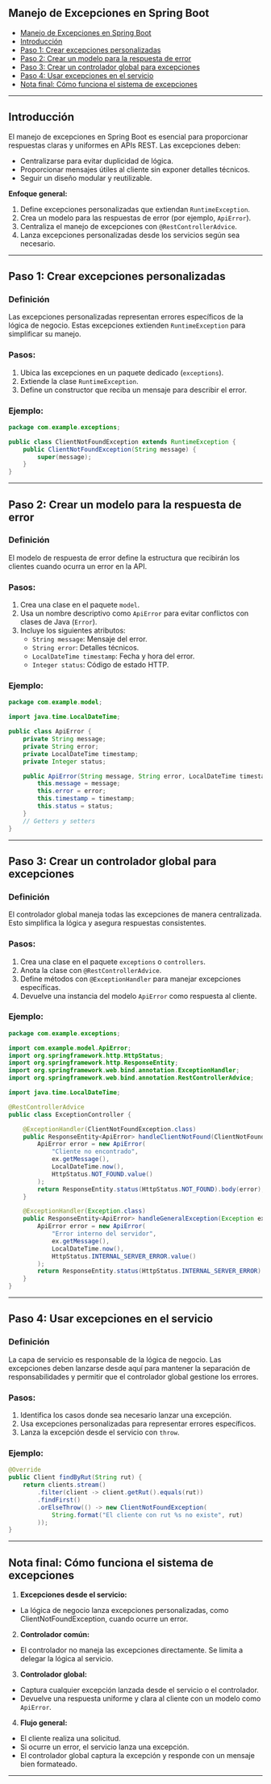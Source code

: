 ## Manejo de Excepciones en Spring Boot

- [Manejo de Excepciones en Spring Boot](#manejo-de-excepciones-en-spring-boot)
- [Introducción](#introducción)
- [Paso 1: Crear excepciones personalizadas](#paso-1-crear-excepciones-personalizadas)
- [Paso 2: Crear un modelo para la respuesta de error](#paso-2-crear-un-modelo-para-la-respuesta-de-error)
- [Paso 3: Crear un controlador global para excepciones](#paso-3-crear-un-controlador-global-para-excepciones)
- [Paso 4: Usar excepciones en el servicio](#paso-4-usar-excepciones-en-el-servicio)
- [Nota final: Cómo funciona el sistema de excepciones](#nota-final-cómo-funciona-el-sistema-de-excepciones)

---

## Introducción
El manejo de excepciones en Spring Boot es esencial para proporcionar 
respuestas claras y uniformes en APIs REST. Las excepciones deben: 
- Centralizarse para evitar duplicidad de lógica.
- Proporcionar mensajes útiles al cliente sin exponer detalles técnicos.
- Seguir un diseño modular y reutilizable.

**Enfoque general:**
1. Define excepciones personalizadas que extiendan `RuntimeException`.
2. Crea un modelo para las respuestas de error (por ejemplo, `ApiError`).
3. Centraliza el manejo de excepciones con `@RestControllerAdvice`.
4. Lanza excepciones personalizadas desde los servicios según sea 
   necesario.

---

## Paso 1: Crear excepciones personalizadas

### Definición
Las excepciones personalizadas representan errores específicos de la lógica 
de negocio. Estas excepciones extienden `RuntimeException` para simplificar 
su manejo.

### Pasos:
1. Ubica las excepciones en un paquete dedicado (`exceptions`).
2. Extiende la clase `RuntimeException`.
3. Define un constructor que reciba un mensaje para describir el error.

### Ejemplo:
```java
package com.example.exceptions;

public class ClientNotFoundException extends RuntimeException {
    public ClientNotFoundException(String message) {
        super(message);
    }
}

```

---

## Paso 2: Crear un modelo para la respuesta de error

### Definición
El modelo de respuesta de error define la estructura que recibirán los 
clientes cuando ocurra un error en la API.

### Pasos:
1. Crea una clase en el paquete `model`.
2. Usa un nombre descriptivo como `ApiError` para evitar conflictos con 
   clases de Java (`Error`).
3. Incluye los siguientes atributos:
   - `String message`: Mensaje del error.
   - `String error`: Detalles técnicos.
   - `LocalDateTime timestamp`: Fecha y hora del error.
   - `Integer status`: Código de estado HTTP.

### Ejemplo:
```java
package com.example.model;

import java.time.LocalDateTime;

public class ApiError {
    private String message;
    private String error;
    private LocalDateTime timestamp;
    private Integer status;

    public ApiError(String message, String error, LocalDateTime timestamp, Integer status) {
        this.message = message;
        this.error = error;
        this.timestamp = timestamp;
        this.status = status;
    }
    // Getters y setters
}
```

---

## Paso 3: Crear un controlador global para excepciones

### Definición
El controlador global maneja todas las excepciones de manera centralizada.
Esto simplifica la lógica y asegura respuestas consistentes.

### Pasos:
1. Crea una clase en el paquete `exceptions` o `controllers`.
2. Anota la clase con `@RestControllerAdvice`.
3. Define métodos con `@ExceptionHandler` para manejar excepciones 
   específicas.
4. Devuelve una instancia del modelo `ApiError` como respuesta al cliente.

### Ejemplo:
```java
package com.example.exceptions;

import com.example.model.ApiError;
import org.springframework.http.HttpStatus;
import org.springframework.http.ResponseEntity;
import org.springframework.web.bind.annotation.ExceptionHandler;
import org.springframework.web.bind.annotation.RestControllerAdvice;

import java.time.LocalDateTime;

@RestControllerAdvice
public class ExceptionController {

    @ExceptionHandler(ClientNotFoundException.class)
    public ResponseEntity<ApiError> handleClientNotFound(ClientNotFoundException ex) {
        ApiError error = new ApiError(
            "Cliente no encontrado",
            ex.getMessage(),
            LocalDateTime.now(),
            HttpStatus.NOT_FOUND.value()
        );
        return ResponseEntity.status(HttpStatus.NOT_FOUND).body(error);
    }

    @ExceptionHandler(Exception.class)
    public ResponseEntity<ApiError> handleGeneralException(Exception ex) {
        ApiError error = new ApiError(
            "Error interno del servidor",
            ex.getMessage(),
            LocalDateTime.now(),
            HttpStatus.INTERNAL_SERVER_ERROR.value()
        );
        return ResponseEntity.status(HttpStatus.INTERNAL_SERVER_ERROR).body(error);
    }
}
```

---

## Paso 4: Usar excepciones en el servicio

### Definición
La capa de servicio es responsable de la lógica de negocio. Las excepciones 
deben lanzarse desde aquí para mantener la separación de responsabilidades y 
permitir que el controlador global gestione los errores.

### Pasos:
1. Identifica los casos donde sea necesario lanzar una excepción.
2. Usa excepciones personalizadas para representar errores específicos.
3. Lanza la excepción desde el servicio con `throw`.

### Ejemplo:
```java
@Override
public Client findByRut(String rut) {
    return clients.stream()
        .filter(client -> client.getRut().equals(rut))
        .findFirst()
        .orElseThrow(() -> new ClientNotFoundException(
            String.format("El cliente con rut %s no existe", rut)
        ));
}
```

---

## Nota final: Cómo funciona el sistema de excepciones

1. **Excepciones desde el servicio:**
- La lógica de negocio lanza excepciones personalizadas, como 
  ClientNotFoundException, cuando ocurre un error.

2. **Controlador común:**
- El controlador no maneja las excepciones directamente. Se limita a delegar 
  la lógica al servicio.

3. **Controlador global:**
- Captura cualquier excepción lanzada desde el servicio o el controlador.
- Devuelve una respuesta uniforme y clara al cliente con un modelo como 
  `ApiError`.

4. **Flujo general:**
- El cliente realiza una solicitud.
- Si ocurre un error, el servicio lanza una excepción.
- El controlador global captura la excepción y responde con un mensaje bien 
  formateado.

---
